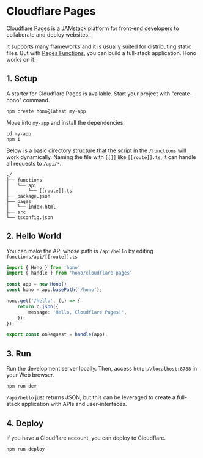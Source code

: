 # Cloudflare Pages

[Cloudflare Pages](https://pages.cloudflare.com) is a JAMstack platform for front-end developers to collaborate and deploy websites.

It supports many frameworks and it is usually suited for distributing static files.
But with [Pages Functions](https://developers.cloudflare.com/pages/platform/functions/), you can build a full-stack application.
Hono works on it.

## 1. Setup

A starter for Cloudflare Pages is available.
Start your project with "create-hono" command.

```
npm create hono@latest my-app
```

Move into `my-app` and install the dependencies.

```
cd my-app
npm i
```

Below is a basic directory structure that the script in the `/functions` will work dynamically.
Naming the file with `[[]]` like `[[route]].ts`, it can handle all requests to `/api/*`.

```
./
├── functions
│   └── api
│       └── [[route]].ts
├── package.json
├── pages
│   └── index.html
├── src
└── tsconfig.json
```

## 2. Hello World

You can make the API whose path is `/api/hello` by editing `functions/api/[[route]].ts`

```ts
import { Hono } from 'hono'
import { handle } from 'hono/cloudflare-pages'

const app = new Hono()
const hono = app.basePath('/hono');

hono.get('/hello', (c) => {
	return c.json({
		message: 'Hello, Cloudflare Pages!',
	});
});

export const onRequest = handle(app);
```

## 3. Run

Run the development server locally. Then, access `http://localhost:8788` in your Web browser.

```
npm run dev
```

`/api/hello` just returns JSON, but this can be leveraged to create a full-stack application with APIs and user-interfaces.

## 4. Deploy

If you have a Cloudflare account, you can deploy to Cloudflare.

```
npm run deploy
```
